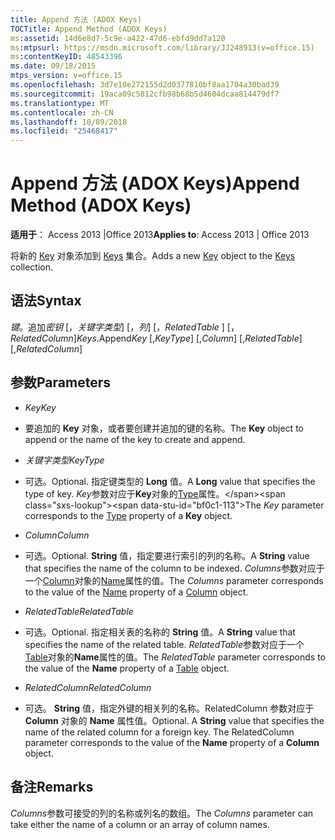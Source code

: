 ```yaml
---
title: Append 方法 (ADOX Keys)
TOCTitle: Append Method (ADOX Keys)
ms:assetid: 14d6e8d7-5c9e-a422-47d6-ebfd9dd7a120
ms:mtpsurl: https://msdn.microsoft.com/library/JJ248913(v=office.15)
ms:contentKeyID: 48543396
ms.date: 09/18/2015
mtps_version: v=office.15
ms.openlocfilehash: 3d7e10e272155d2d0377810bf8aa1704a30bad39
ms.sourcegitcommit: 19aca09c5812cfb98b68b5d4604dcaa814479df7
ms.translationtype: MT
ms.contentlocale: zh-CN
ms.lasthandoff: 10/09/2018
ms.locfileid: "25468417"
---
```

# <a name="append-method-adox-keys"></a><span data-ttu-id="bf0c1-102">Append 方法 (ADOX Keys)</span><span class="sxs-lookup"><span data-stu-id="bf0c1-102">Append Method (ADOX Keys)</span></span>


<span data-ttu-id="bf0c1-103">**适用于**： Access 2013 |Office 2013</span><span class="sxs-lookup"><span data-stu-id="bf0c1-103">**Applies to**: Access 2013 | Office 2013</span></span>


<span data-ttu-id="bf0c1-104">将新的 [Key](key-object-adox.md) 对象添加到 [Keys](keys-collection-adox.md) 集合。</span><span class="sxs-lookup"><span data-stu-id="bf0c1-104">Adds a new [Key](key-object-adox.md) object to the [Keys](keys-collection-adox.md) collection.</span></span>

## <a name="syntax"></a><span data-ttu-id="bf0c1-105">语法</span><span class="sxs-lookup"><span data-stu-id="bf0c1-105">Syntax</span></span>

<span data-ttu-id="bf0c1-106">*键*。追加*密钥* \[，*关键字类型*\] \[，*列*\] \[，*RelatedTable* \] \[，*RelatedColumn*\]</span><span class="sxs-lookup"><span data-stu-id="bf0c1-106">*Keys*.Append*Key* \[,*KeyType*\] \[,*Column*\] \[,*RelatedTable*\] \[,*RelatedColumn*\]</span></span>

## <a name="parameters"></a><span data-ttu-id="bf0c1-107">参数</span><span class="sxs-lookup"><span data-stu-id="bf0c1-107">Parameters</span></span>

  - <span data-ttu-id="bf0c1-108">*Key*</span><span class="sxs-lookup"><span data-stu-id="bf0c1-108">*Key*</span></span>

  - <span data-ttu-id="bf0c1-109">要追加的 **Key** 对象，或者要创建并追加的键的名称。</span><span class="sxs-lookup"><span data-stu-id="bf0c1-109">The **Key** object to append or the name of the key to create and append.</span></span>

  - <span data-ttu-id="bf0c1-110">*关键字类型*</span><span class="sxs-lookup"><span data-stu-id="bf0c1-110">*KeyType*</span></span>

  - <span data-ttu-id="bf0c1-111">可选。</span><span class="sxs-lookup"><span data-stu-id="bf0c1-111">Optional.</span></span> <span data-ttu-id="bf0c1-112">指定键类型的 **Long** 值。</span><span class="sxs-lookup"><span data-stu-id="bf0c1-112">A **Long** value that specifies the type of key.</span></span> <span data-ttu-id="bf0c1-113">*Key*参数对应于**Key**对象的[Type](https://msdn.microsoft.com/library/jj248879\(v=office.15\))属性。</span><span class="sxs-lookup"><span data-stu-id="bf0c1-113">The *Key* parameter corresponds to the [Type](https://msdn.microsoft.com/library/jj248879\(v=office.15\)) property of a **Key** object.</span></span>

  - <span data-ttu-id="bf0c1-114">*Column*</span><span class="sxs-lookup"><span data-stu-id="bf0c1-114">*Column*</span></span>

  - <span data-ttu-id="bf0c1-115">可选。</span><span class="sxs-lookup"><span data-stu-id="bf0c1-115">Optional.</span></span> <span data-ttu-id="bf0c1-116">**String** 值，指定要进行索引的列的名称。</span><span class="sxs-lookup"><span data-stu-id="bf0c1-116">A **String** value that specifies the name of the column to be indexed.</span></span> <span data-ttu-id="bf0c1-117">*Columns*参数对应于一个[Column](column-object-adox.md)对象的[Name](name-property-adox.md)属性的值。</span><span class="sxs-lookup"><span data-stu-id="bf0c1-117">The *Columns* parameter corresponds to the value of the [Name](name-property-adox.md) property of a [Column](column-object-adox.md) object.</span></span>

  - <span data-ttu-id="bf0c1-118">*RelatedTable*</span><span class="sxs-lookup"><span data-stu-id="bf0c1-118">*RelatedTable*</span></span>

  - <span data-ttu-id="bf0c1-119">可选。</span><span class="sxs-lookup"><span data-stu-id="bf0c1-119">Optional.</span></span> <span data-ttu-id="bf0c1-120">指定相关表的名称的 **String** 值。</span><span class="sxs-lookup"><span data-stu-id="bf0c1-120">A **String** value that specifies the name of the related table.</span></span> <span data-ttu-id="bf0c1-121">*RelatedTable*参数对应于一个[Table](table-object-adox.md)对象的**Name**属性的值。</span><span class="sxs-lookup"><span data-stu-id="bf0c1-121">The *RelatedTable* parameter corresponds to the value of the **Name** property of a [Table](table-object-adox.md) object.</span></span>

  - <span data-ttu-id="bf0c1-122">*RelatedColumn*</span><span class="sxs-lookup"><span data-stu-id="bf0c1-122">*RelatedColumn*</span></span>

  - <span data-ttu-id="bf0c1-p104">可选。 **String** 值，指定外键的相关列的名称。RelatedColumn 参数对应于 **Column** 对象的 **Name** 属性值。</span><span class="sxs-lookup"><span data-stu-id="bf0c1-p104">Optional. A **String** value that specifies the name of the related column for a foreign key. The RelatedColumn parameter corresponds to the value of the **Name** property of a **Column** object.</span></span>

## <a name="remarks"></a><span data-ttu-id="bf0c1-126">备注</span><span class="sxs-lookup"><span data-stu-id="bf0c1-126">Remarks</span></span>

<span data-ttu-id="bf0c1-127">*Columns*参数可接受的列的名称或列名的数组。</span><span class="sxs-lookup"><span data-stu-id="bf0c1-127">The *Columns* parameter can take either the name of a column or an array of column names.</span></span>

